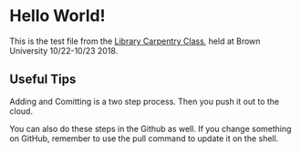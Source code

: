 # Hello World!

This is the test file from the [Library Carpentry Class](https://nesclic.github.io/2018-10-22-NEASIST-Brown/), held at Brown University 10/22-10/23 2018. 

## Useful Tips

Adding and Comitting is a two step process. Then you push it out to the cloud. 

You can also do these steps in the Github as well. If you change something on GitHub, remember to use the pull command to update it on the shell. 
